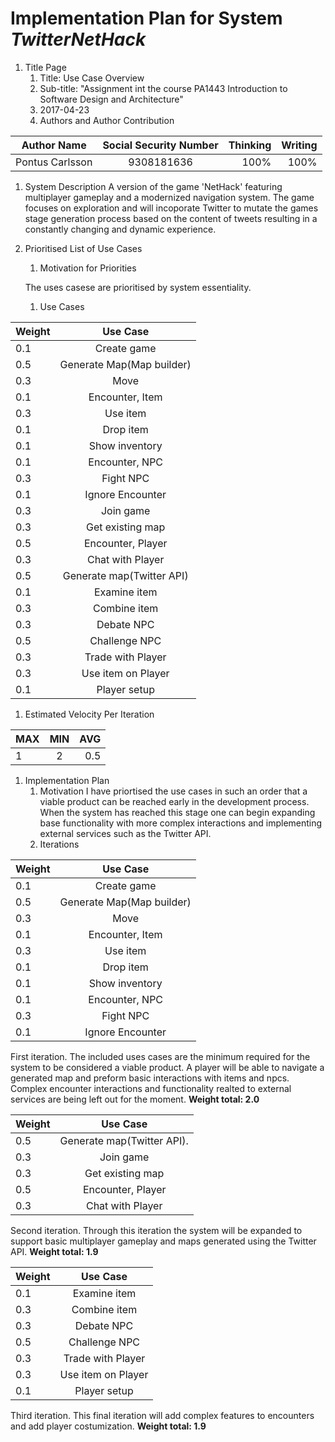 # Implementation Plan for System _TwitterNetHack_
1. Title Page
    1. Title: Use Case Overview
    1. Sub-title: "Assignment int the course PA1443 Introduction to Software Design and Architecture"
    1. 2017-04-23
    1. Authors and Author Contribution

| Author Name   | Social Security Number| Thinking  |Writing  |
| ------------- |:-------------:| -----:|-----:|
| Pontus Carlsson  | 9308181636 | 100% |100% |

1. System Description
A version of the game 'NetHack' featuring multiplayer gameplay and a modernized navigation system. The game focuses on exploration and will incoporate Twitter to mutate the games stage generation process based on the content of tweets resulting in a constantly changing and  dynamic experience.
1. Prioritised List of Use Cases
    1. Motivation for Priorities
    
    The uses casese are prioritised by system essentiality. 
    
    1. Use Cases
    
| Weight | Use Case |
| --- |:------------:|
| 0.1 | Create game |
| 0.5 | Generate Map(Map builder) |
| 0.3 | Move |
| 0.1 | Encounter, Item |
| 0.3 | Use item |
| 0.1 | Drop item |
| 0.1 | Show inventory |
| 0.1 | Encounter, NPC |
| 0.3 | Fight NPC |
| 0.1 | Ignore Encounter | <!--END OF FIRST ITTERATION.-->
| 0.3 | Join game |
| 0.3 | Get existing map|
| 0.5 | Encounter, Player |
| 0.3 | Chat with Player | <!--END OF SECOND ITTERATION.-->
| 0.5 | Generate map(Twitter API) | <!--END OF THIRD ITTERATION.-->
| 0.1 | Examine item |
| 0.3 | Combine item |
| 0.3 | Debate NPC |
| 0.5 | Challenge NPC|
| 0.3 | Trade with Player |
| 0.3 | Use item on Player |
| 0.1 | Player setup | <!--END OF FOURTH ITTERATION.-->
1. Estimated Velocity Per Iteration

| MAX | MIN | AVG |
| --- |:----:|----:|
| 1 | 2 | 0.5 |

1. Implementation Plan
    1. Motivation
    I have priortised the use cases in such an order that a viable product can be reached early in the development process. When the system has reached this stage one can begin expanding base functionality with more complex interactions and implementing external services such as the Twitter API.
    1. Iterations

| Weight | Use Case |
| --- |:------------:|
| 0.1 | Create game |
| 0.5 | Generate Map(Map builder) |
| 0.3 | Move |
| 0.1 | Encounter, Item |
| 0.3 | Use item |
| 0.1 | Drop item |
| 0.1 | Show inventory |
| 0.1 | Encounter, NPC |
| 0.3 | Fight NPC |
| 0.1 | Ignore Encounter |

First iteration. The included uses cases are the minimum required for the system to be considered a viable product. A player will be able to navigate a generated map and preform basic interactions with items and npcs. Complex encounter interactions and functionality realted to external services are being left out for the moment. __Weight total: 2.0__

| Weight | Use Case |
| --- |:------------:|
| 0.5 | Generate map(Twitter API). |
| 0.3 | Join game |
| 0.3 | Get existing map|
| 0.5 | Encounter, Player |
| 0.3 | Chat with Player |

Second iteration. Through this iteration the system will be expanded to support basic multiplayer gameplay and maps generated using the Twitter API. __Weight total: 1.9__

| Weight | Use Case |
| --- |:------------:|
| 0.1 | Examine item |
| 0.3 | Combine item |
| 0.3 | Debate NPC |
| 0.5 | Challenge NPC|
| 0.3 | Trade with Player |
| 0.3 | Use item on Player |
| 0.1 | Player setup |

Third iteration. This final iteration will add complex features to encounters and add player costumization. __Weight total: 1.9__

